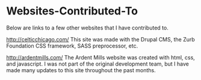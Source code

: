 # Websites-Contributed-To
Below are links to a few other websites that I have contributed to.

http://celticchicago.com/
This site was made with the Drupal CMS, the Zurb Foundation CSS framework, SASS preprocessor, etc.

http://ardentmills.com/ 
The Ardent Mills website was created with html, css, and javascript.  I was not part of the original development
team, but I have made many updates to this site throughout the past months.
